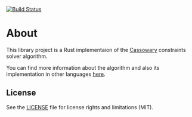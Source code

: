 [![Build Status](https://travis-ci.org/konstantindt/rust-cassowary.svg?branch=master)](https://travis-ci.org/konstantindt/rust-cassowary)
# About
This library project is a Rust implementaion of the [Cassowary](https://constraints.cs.washington.edu/solvers/cassowary-tochi.pdf) constraints solver algorithm.

You can find more information about the algorithm and also its implementation in other languages [here](http://constraints.cs.washington.edu/cassowary/).

## License

See the [LICENSE](LICENSE.md) file for license rights and limitations (MIT).
